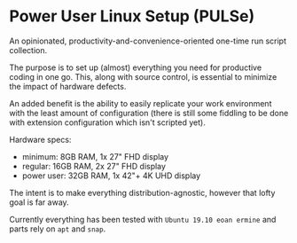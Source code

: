 # Power User Linux Setup (PULSe)

An opinionated, productivity-and-convenience-oriented one-time run script collection.

The purpose is to set up (almost) everything you need for productive coding in one go.
This, along with source control, is essential to minimize the impact of hardware defects.

An added benefit is the ability to easily replicate your work environment
with the least amount of configuration (there is still some fiddling to be done
with extension configuration which isn't scripted yet).

Hardware specs:
- minimum: 8GB RAM, 1x 27" FHD display
- regular: 16GB RAM, 2x 27" FHD display
- power user: 32GB RAM, 1x 42"+ 4K UHD display

The intent is to make everything distribution-agnostic, however that lofty goal is far away.

Currently everything has been tested with `Ubuntu 19.10 eoan ermine` and parts rely on `apt` and `snap`.
